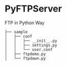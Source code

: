 # PyFTPServer
FTP in Python Way

```
├── sample
│   ├── conf
│   │   ├── __init__.py
│   │   ├── settings.py
│   │   └── user.conf
│   ├── ftpdemo.py
│   └── ftpdown.py
```
